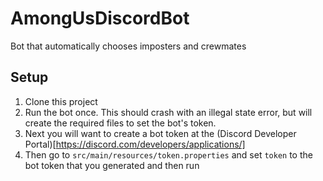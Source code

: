 # AmongUsDiscordBot
Bot that automatically chooses imposters and crewmates

## Setup

1. Clone this project 
2. Run the bot once. This should crash with an illegal state error, but will create the required files to set the bot's token.
3. Next you will want to create a bot token at the (Discord Developer Portal)[https://discord.com/developers/applications/]
4. Then go to `src/main/resources/token.properties` and set `token` to the bot token that you generated and then run
